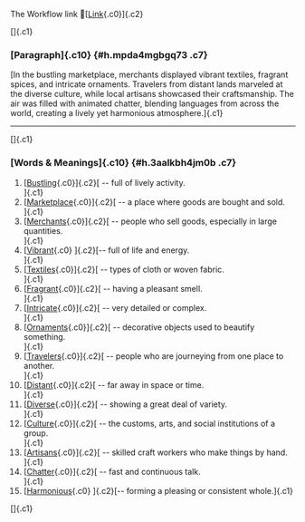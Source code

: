 The Workflow link
👏[[Link](https://www.google.com/url?q=http://www.google.com&sa=D&source=editors&ust=1761334200292369&usg=AOvVaw2Hwrdiutm4YLvZT3AB9Vli){.c0}]{.c2}

[]{.c1}

### [Paragraph]{.c10} {#h.mpda4mgbgq73 .c7}

[In the bustling marketplace, merchants displayed vibrant textiles,
fragrant spices, and intricate ornaments. Travelers from distant lands
marveled at the diverse culture, while local artisans showcased their
craftsmanship. The air was filled with animated chatter, blending
languages from across the world, creating a lively yet harmonious
atmosphere.]{.c1}

------------------------------------------------------------------------

[]{.c1}

### [Words & Meanings]{.c10} {#h.3aalkbh4jm0b .c7}

1.  [[Bustling](https://www.google.com/url?q=http://www.google.com&sa=D&source=editors&ust=1761334200293184&usg=AOvVaw1YOfuLi45l7MDEyIYodm-I){.c0}]{.c2}[ --
    full of lively activity.\
    ]{.c1}
2.  [[Marketplace](https://www.google.com/url?q=http://www.google.com&sa=D&source=editors&ust=1761334200293352&usg=AOvVaw2rmfxqZcaPpM8xj_okwwkU){.c0}]{.c2}[ --
    a place where goods are bought and sold.\
    ]{.c1}
3.  [[Merchants](https://www.google.com/url?q=http://www.google.com&sa=D&source=editors&ust=1761334200293483&usg=AOvVaw3G1Rh5GLro_zsoZdl1TuIn){.c0}]{.c2}[ --
    people who sell goods, especially in large quantities.\
    ]{.c1}
4.  [[Vibrant](https://www.google.com/url?q=http://www.google.com&sa=D&source=editors&ust=1761334200293727&usg=AOvVaw2jeDHm1pSjup0as90sVJuL){.c0}
    ]{.c2}[-- full of life and energy.\
    ]{.c1}
5.  [[Textiles](https://www.google.com/url?q=http://www.google.com&sa=D&source=editors&ust=1761334200294025&usg=AOvVaw0dbag1HsQFJrQakoMy6GR2){.c0}]{.c2}[ --
    types of cloth or woven fabric.\
    ]{.c1}
6.  [[Fragrant](https://www.google.com/url?q=http://www.google.com&sa=D&source=editors&ust=1761334200294280&usg=AOvVaw16_c8Kvq8XAL24plEmLYJQ){.c0}]{.c2}[ --
    having a pleasant smell.\
    ]{.c1}
7.  [[Intricate](https://www.google.com/url?q=http://www.google.com&sa=D&source=editors&ust=1761334200294466&usg=AOvVaw3JtXLREih5MjEG_2DLnv12){.c0}]{.c2}[ --
    very detailed or complex.\
    ]{.c1}
8.  [[Ornaments](https://www.google.com/url?q=http://www.google.com&sa=D&source=editors&ust=1761334200294600&usg=AOvVaw1wYkjI70FDrJ8dSpBEMKox){.c0}]{.c2}[ --
    decorative objects used to beautify something.\
    ]{.c1}
9.  [[Travelers](https://www.google.com/url?q=http://www.google.com&sa=D&source=editors&ust=1761334200294782&usg=AOvVaw39Sh7Z9UbyVtsUufG5_Uzo){.c0}]{.c2}[ --
    people who are journeying from one place to another.\
    ]{.c1}
10. [[Distant](https://www.google.com/url?q=http://www.google.com&sa=D&source=editors&ust=1761334200294965&usg=AOvVaw0GdGibjI8NuRehsgyk2BdT){.c0}]{.c2}[ --
    far away in space or time.\
    ]{.c1}
11. [[Diverse](https://www.google.com/url?q=http://www.google.com&sa=D&source=editors&ust=1761334200295102&usg=AOvVaw3YppMT0-3bbFbB4afQSuCd){.c0}]{.c2}[ --
    showing a great deal of variety.\
    ]{.c1}
12. [[Culture](https://www.google.com/url?q=http://www.google.com&sa=D&source=editors&ust=1761334200295261&usg=AOvVaw0uxUJBV-BRzRkAdV2ORAS_){.c0}]{.c2}[ --
    the customs, arts, and social institutions of a group.\
    ]{.c1}
13. [[Artisans](https://www.google.com/url?q=http://www.google.com&sa=D&source=editors&ust=1761334200295438&usg=AOvVaw24z8hGUQvpSpvVdeXbEcvN){.c0}]{.c2}[ --
    skilled craft workers who make things by hand.\
    ]{.c1}
14. [[Chatter](https://www.google.com/url?q=http://www.google.com&sa=D&source=editors&ust=1761334200295607&usg=AOvVaw2JDBe0dDsv4y1Ho0i6CUkd){.c0}]{.c2}[ --
    fast and continuous talk.\
    ]{.c1}
15. [[Harmonious](https://www.google.com/url?q=http://www.google.com&sa=D&source=editors&ust=1761334200295773&usg=AOvVaw0DYVrnKL31otrmeeQ_niGL){.c0}
    ]{.c2}[-- forming a pleasing or consistent whole.]{.c1}

[]{.c1}
